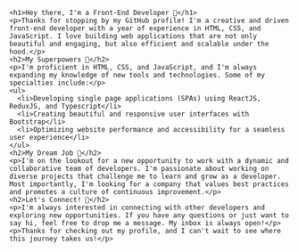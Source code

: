 

    <h1>Hey there, I'm a Front-End Developer 👋</h1>
    <p>Thanks for stopping by my GitHub profile! I'm a creative and driven front-end developer with a year of experience in HTML, CSS, and JavaScript. I love building web applications that are not only beautiful and engaging, but also efficient and scalable under the hood.</p>
    <h2>My Superpowers 💪</h2>
    <p>I'm proficient in HTML, CSS, and JavaScript, and I'm always expanding my knowledge of new tools and technologies. Some of my specialties include:</p>
    <ul>
      <li>Developing single page applications (SPAs) using ReactJS, ReduxJS, and Typescript</li>
      <li>Creating beautiful and responsive user interfaces with Bootstrap</li>
      <li>Optimizing website performance and accessibility for a seamless user experience</li>
    </ul>
    <h2>My Dream Job 💭</h2>
    <p>I'm on the lookout for a new opportunity to work with a dynamic and collaborative team of developers. I'm passionate about working on diverse projects that challenge me to learn and grow as a developer. Most importantly, I'm looking for a company that values best practices and promotes a culture of continuous improvement.</p>
    <h2>Let's Connect! 🤝</h2>
    <p>I'm always interested in connecting with other developers and exploring new opportunities. If you have any questions or just want to say hi, feel free to drop me a message. My inbox is always open!</p>
    <p>Thanks for checking out my profile, and I can't wait to see where this journey takes us!</p>
